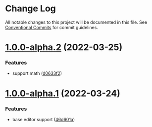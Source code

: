 # Change Log

All notable changes to this project will be documented in this file.
See [Conventional Commits](https://conventionalcommits.org) for commit guidelines.

# [1.0.0-alpha.2](https://github.com/li-yechao/paper/compare/@paper/editor@1.0.0-alpha.1...@paper/editor@1.0.0-alpha.2) (2022-03-25)

### Features

- support math ([d0633f2](https://github.com/li-yechao/paper/commit/d0633f26fd7be51d796cf5d7ef74d9a0de0708f2))

# [1.0.0-alpha.1](https://github.com/li-yechao/paper/compare/@paper/editor@0.1.4...@paper/editor@1.0.0-alpha.1) (2022-03-24)

### Features

- base editor support ([46d601a](https://github.com/li-yechao/paper/commit/46d601a31dad97fb7c0a739130b168678a7c88d4))

